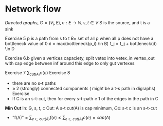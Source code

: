 
# Network flow
*Directed graphs*, $G=(V_i, E), c : E\rightarrow \mathbb{N}, s,t \in V$ 
S is the source, and t is a sink

Exercise 5
p is a path from s to t
$B =$ set of all p
when all p does not have a bottleneck value of 0
	d = max(bottleneck(p_i) \in B)
	f_j = f_j + bottleneck(d) \in D

Exercise 6.b
	given a vertices capaciety, split vetex into vetex_in vertex_out with cap edge between
	inf around this edge to only gut vertexes

Exercise 7
$\sum_{cut(A)}c(e)$ 
Exercise 8 
- there are no s-t paths
- $\geq$ 2 (strongly) connected components ( might be a t-s path in digraphs)
Exercise 
- If C is an s-t-cut, then for every s-t-path $\geq$ 1 of the edges in the path in C

**Min Cut**
In: G, s, t, c
Out: A s-t cut(A) is cap minimum, $C\subseteq$ s-t c is an s-t-cut 
- "f(A)" = $\sum_{e\in cut(A)}f(e) \leq \sum_{e\in cut(A)}c(e) = cap(A)$ 